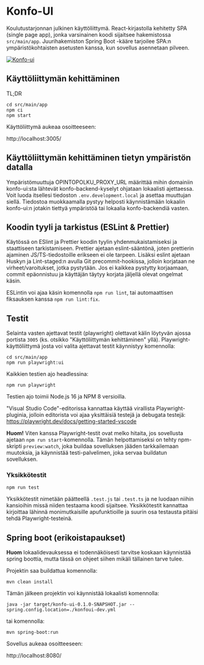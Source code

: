 # Konfo-UI

Koulutustarjonnan julkinen käyttöliittymä. React-kirjastolla kehitetty SPA (single page app), jonka varsinainen koodi sijaitsee hakemistossa `src/main/app`. 
Juurihakemiston Spring Boot -kääre tarjoilee SPA:n ympäristökohtaisten asetusten kanssa, kun sovellus asennetaan pilveen.

[![Konfo-ui](https://github.com/Opetushallitus/konfo-ui/actions/workflows/build.yml/badge.svg)](https://github.com/Opetushallitus/konfo-ui/actions/workflows/build.yml)

## Käyttöliittymän kehittäminen

TL;DR

    cd src/main/app
    npm ci
    npm start

Käyttöliittymä aukeaa osoitteeseen:

http://localhost:3005/

## Käyttöliittymän kehittäminen tietyn ympäristön datalla

Ympäristömuuttuja OPINTOPOLKU_PROXY_URL määrittää mihin domainiin konfo-ui:sta lähtevät konfo-backend-kyselyt ohjataan lokaalisti ajettaessa. 
Voit luoda itsellesi tiedoston `.env.development.local` ja asettaa muuttujan siellä. Tiedostoa muokkaamalla pystyy helposti käynnistämään lokaalin konfo-ui:n jotakin tiettyä ympäristöä tai lokaalia konfo-backendiä vasten.

## Koodin tyyli ja tarkistus (ESLint & Prettier)

Käytössä on ESlint ja Prettier koodin tyylin yhdenmukaistamiseksi ja staattiseen tarkistamiseen. Prettier ajetaan eslint-sääntönä, joten prettierin ajaminen JS/TS-tiedostoille erikseen ei ole tarpeen. Lisäksi eslint ajetaan Huskyn ja Lint-staged:n avulla Git precommit-hookissa, jolloin korjataan ne virheet/varoitukset, jotka pystytään. Jos ei kaikkea pystytty korjaamaan, commit epäonnistuu ja käyttäjän täytyy korjata jäljellä olevat ongelmat käsin.

ESLintin voi ajaa käsin komennolla `npm run lint`, tai automaattisen fiksauksen kanssa `npm run lint:fix`.

## Testit

Selainta vasten ajettavat testit (playwright) olettavat kälin löytyvän ajossa portista `3005` (ks. otsikko "Käyttöliittymän kehittäminen" yllä). Playwright-käyttöliittymä josta voi valita ajettavat testit käynnistyy komennolla:

    cd src/main/app
    npm run playwright:ui

Kaikkien testien ajo headlessina:

    npm run playwright

Testien ajo toimii Node.js 16 ja NPM 8 versioilla.

"Visual Studio Code"-editorissa kannattaa käyttää virallista Playwright-pluginia, jolloin editorista voi ajaa yksittäisiä testejä ja debugata testejä: https://playwright.dev/docs/getting-started-vscode

**Huom!** Viten kanssa Playwright-testit ovat melko hitaita, jos sovellusta ajetaan `npm run start`-komennolla.
Tämän helpottamiseksi on tehty npm-skripti `preview:watch`, joka buildaa sovelluksen jääden tarkkailemaan muutoksia, ja käynnistää testi-palvelimen, joka servaa buildatun sovelluksen.

### Yksikkötestit

`npm run test`

Yksikkötestit nimetään päätteellä `.test.js` tai `.test.ts` ja ne luodaan niihin kansioihin missä niiden testaama koodi sijaitsee. Yksikkötestit kannattaa kirjoittaa lähinnä monimutkaisille apufunktioille ja suurin osa testausta pitäisi tehdä Playwright-testeinä.

## Spring boot (erikoistapaukset)

**Huom** lokaalidevauksessa ei todennäköisesti tarvitse koskaan käynnistää spring boottia, mutta tässä on ohjeet siihen mikäli tällainen tarve tulee.

Projektin saa buildattua komennolla:

`mvn clean install`

Tämän jälkeen projektin voi käynnistää lokaalisti komennolla:

`java -jar target/konfo-ui-0.1.0-SNAPSHOT.jar --spring.config.location=./konfoui-dev.yml`

tai komennolla:

`mvn spring-boot:run`

Sovellus aukeaa osoitteeseen:

http://localhost:8080/
